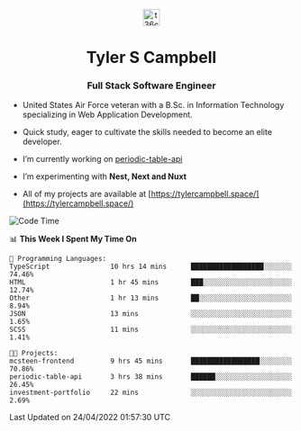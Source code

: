 <p align="center">
<a href="https://www.linkedin.com/in/t36campbell" target="blank"><img align="center" src="https://ik.imagekit.io/t36campbell/Portfolio/linkedin.png.original_m8bbGgPh6.png" alt="t36campbell" height="30" width="30" /></a>
</p>
<h1 align="center">Tyler S Campbell</h1>
<h3 align="center">Full Stack Software Engineer</h3>

* United States Air Force veteran with a B.Sc. in Information Technology specializing in Web Application Development. 

* Quick study, eager to cultivate the skills needed to become an elite developer.

* I’m currently working on [periodic-table-api](https://github.com/t36campbell/periodic-table-api)

* I’m experimenting with **Nest, Next and Nuxt**

* All of my projects are available at [https://tylercampbell.space/](https://tylercampbell.space/)

<!--START_SECTION:waka-->
![Code Time](http://img.shields.io/badge/Code%20Time-1%2C589%20hrs%2012%20mins-blue)

📊 **This Week I Spent My Time On** 

```text
💬 Programming Languages: 
TypeScript               10 hrs 14 mins      ██████████████████░░░░░░░   74.46% 
HTML                     1 hr 45 mins        ███░░░░░░░░░░░░░░░░░░░░░░   12.74% 
Other                    1 hr 13 mins        ██░░░░░░░░░░░░░░░░░░░░░░░   8.94% 
JSON                     13 mins             ░░░░░░░░░░░░░░░░░░░░░░░░░   1.65% 
SCSS                     11 mins             ░░░░░░░░░░░░░░░░░░░░░░░░░   1.41%

🐱‍💻 Projects: 
mcsteen-frontend         9 hrs 45 mins       █████████████████░░░░░░░░   70.86% 
periodic-table-api       3 hrs 38 mins       ██████░░░░░░░░░░░░░░░░░░░   26.45% 
investment-portfolio     22 mins             ░░░░░░░░░░░░░░░░░░░░░░░░░   2.69%

```


 Last Updated on 24/04/2022 01:57:30 UTC
<!--END_SECTION:waka-->
